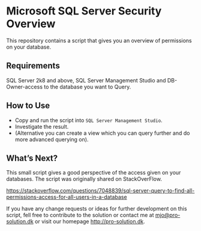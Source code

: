 # Microsoft SQL Server Security Overview
This repository contains a script that gives you an overview of permissions on your database.

## Requirements
SQL Server 2k8 and above, SQL Server Management Studio and DB-Owner-access to the database you want to Query.

## How to Use
 - Copy and run the script into `SQL Server Management Studio`.
 - Investigate the result.
 - (Alternative you can create a view which you can query further and do more advanced querying on).

## What’s Next?
This small script gives a good perspective of the access given on your databases. The script was originally shared on StackOverFlow.

https://stackoverflow.com/questions/7048839/sql-server-query-to-find-all-permissions-access-for-all-users-in-a-database

If you have any change requests or ideas for further development on this script, fell free to contribute to the solution or contact me at mjo@pro-solution.dk or visit our homepage http://pro-solution.dk.
